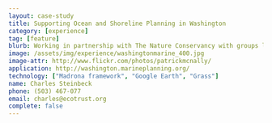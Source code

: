 ```yaml
---
layout: case-study
title: Supporting Ocean and Shoreline Planning in Washington
category: [experience]
tag: [feature]
blurb: Working in partnership with The Nature Conservancy with groups like the Pacific County Marine Resource Committee to build effective community engagement and explore tradeoffs between planning objectives.
image: /assets/img/experience/washingtonmarine_400.jpg
image-attr: http://www.flickr.com/photos/patrickmcnally/
application: http://washington.marineplanning.org/
technology: ["Madrona framework", "Google Earth", "Grass"]
name: Charles Steinbeck
phone: (503) 467-077
email: charles@ecotrust.org
complete: false
---
```

	